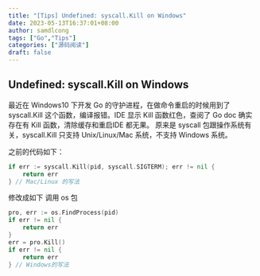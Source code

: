 ```yaml
---
title: "[Tips] Undefined: syscall.Kill on Windows"
date: 2023-05-13T16:37:01+08:00
author: samdlcong
tags: ["Go","Tips"]
categories: ["源码阅读"]
draft: false
---
```


## Undefined: syscall.Kill on Windows
最近在 Windows10 下开发 Go 的守护进程，在做命令重启的时候用到了 syscall.Kill 这个函数，编译报错。IDE 显示 Kill 函数红色，查阅了 Go doc 确实存在有 Kill 函数，清除缓存和重启IDE 都无果。
原来是 syscall 包跟操作系统有关，syscall.Kill 只支持 Unix/Linux/Mac 系统，不支持 Windows 系统。

之前的代码如下：
``` Go
if err := syscall.Kill(pid, syscall.SIGTERM); err != nil {
	return err
} // Mac/Linux 的写法
```
修改成如下 调用 os 包
``` Go 
pro, err := os.FindProcess(pid)
if err != nil {
	return err
}
err = pro.Kill()
if err != nil {
	return err
} // Windows的写法
```



